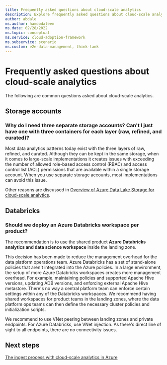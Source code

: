 ```yaml
---
title: Frequently asked questions about cloud-scale analytics
description: Explore frequently asked questions about cloud-scale analytics.
author: abdale
ms.author: hamoodaleem
ms.date: 02/28/2022
ms.topic: conceptual
ms.service: cloud-adoption-framework
ms.subservice: scenario
ms.custom: e2e-data-management, think-tank
---
```


# Frequently asked questions about cloud-scale analytics

The following are common questions asked about cloud-scale analytics.

## Storage accounts

### Why do I need three separate storage accounts? Can't I just have one with three containers for each layer (raw, refined, and curated)?

Most data analytics patterns today exist with the three layers of raw, refined, and curated. Although they can be kept in the same storage, when it comes to large-scale implementations it creates issues with exceeding the number of allowed role-based access control (RBAC) and access control list (ACL) permissions that are available within a single storage account. When you use separate storage accounts, most implementations can avoid this issue.

Other reasons are discussed in [Overview of Azure Data Lake Storage for cloud-scale analytics](../best-practices/data-lake-overview.md).

## Databricks

### Should we deploy an Azure Databricks workspace per product?

The recommendation is to use the shared product **Azure Databricks analytics and data science workspace** inside the landing zone.

This decision has been made to reduce the management overhead for the data platform operations team. Azure Databricks has a set of stand-alone policies that aren't integrated into the Azure policies. In a large environment, the setup of more Azure Databricks workspaces creates more management overhead. For example, maintaining policies and supported Apache Hive versions, updating ADB versions, and enforcing external Apache Hive metastore. There's no way a central platform team can enforce certain settings within any of the Databricks workspaces. We recommend having shared workspaces for product teams in the landing zones, where the data platform ops teams can then define the necessary cluster policies and initialization scripts.

We recommend to use VNet peering between landing zones and private endpoints. For Azure Databricks, use VNet injection. As there's direct line of sight to all endpoints, there are no connectivity issues.

## Next steps

[The ingest process with cloud-scale analytics in Azure](../best-practices/data-ingestion.md)
